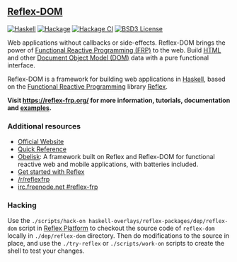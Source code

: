 ## [Reflex-DOM](https://reflex-frp.org)

[![Haskell](https://img.shields.io/badge/language-Haskell-orange.svg)](https://haskell.org) [![Hackage](https://img.shields.io/hackage/v/reflex-dom.svg)](https://hackage.haskell.org/package/reflex-dom) [![Hackage CI](https://matrix.hackage.haskell.org/api/v2/packages/reflex-dom/badge)](https://matrix.hackage.haskell.org/#/package/reflex-dom) [![BSD3 License](https://img.shields.io/badge/license-BSD3-blue.svg)](https://github.com/reflex-frp/reflex-dom/blob/master/LICENSE)

Web applications without callbacks or side-effects. Reflex-DOM brings the power of [Functional Reactive Programming (FRP)](https://wiki.haskell.org/Functional_Reactive_Programming) to the web. Build [HTML](https://developer.mozilla.org/en-US/docs/Web/HTML) and other [Document Object Model (DOM)](https://developer.mozilla.org/en-US/docs/Web/API/Document_Object_Model) data with a pure functional interface.

Reflex-DOM is a framework for building web applications in [Haskell](https://www.haskell.org/), based on the [Functional Reactive Programming](https://wiki.haskell.org/Functional_Reactive_Programming) library [Reflex](https://github.com/reflex-frp/reflex).

**Visit https://reflex-frp.org/ for more information, tutorials, documentation and [examples](https://examples.reflex-frp.org/).**

### Additional resources

* [Official Website](https://reflex-frp.org/)
* [Quick Reference](Quickref.md)
* [Obelisk](https://github.com/obsidiansystems/obelisk#obelisk): A framework built on Reflex and Reflex-DOM for functional reactive web and mobile applications, with batteries included.
* [Get started with Reflex](https://github.com/reflex-frp/reflex-platform)
* [/r/reflexfrp](https://www.reddit.com/r/reflexfrp)
* [irc.freenode.net #reflex-frp](http://webchat.freenode.net?channels=%23reflex-frp&uio=d4)

### Hacking

Use the `./scripts/hack-on haskell-overlays/reflex-packages/dep/reflex-dom` script in [Reflex Platform](https://github.com/reflex-frp/reflex-platform) to checkout the source code of `reflex-dom` locally in `./dep/reflex-dom` directory.
Then do modifications to the source in place, and use the `./try-reflex` or `./scripts/work-on` scripts to create the shell to test your changes.


